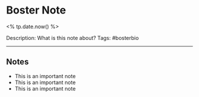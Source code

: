 # Boster Note 
<% tp.date.now() %>

Description: What is this note about?
Tags: #bosterbio

------

## Notes

- This is an important note
- This is an important note
- This is an important note


